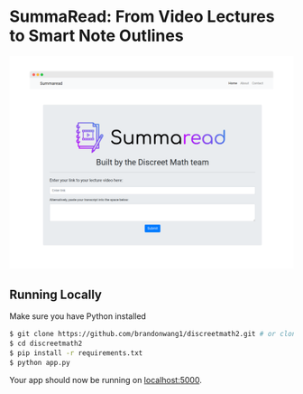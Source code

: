 # SummaRead: From Video Lectures to Smart Note Outlines

![alt text](flask_screenshot.png)

## Running Locally

Make sure you have Python installed

```sh
$ git clone https://github.com/brandonwang1/discreetmath2.git # or clone your own fork
$ cd discreetmath2
$ pip install -r requirements.txt
$ python app.py
```

Your app should now be running on [localhost:5000](http://localhost:5000/).
